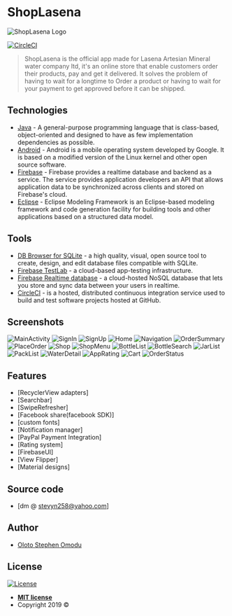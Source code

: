# ShopLasena
![ShopLasena Logo](https://github.com/MindInitiatives/The_Shoplasena_App/blob/master/icon.png)

[![CircleCI](https://circleci.com/gh/MindInitiatives/ShopLasena.svg?style=svg&circle-token=fc54d4483a6eb64e90488b0f9c041dce6084e4be)](https://circleci.com/gh/MindInitiatives/ShopLasena)

> ShopLasena is the official app made for Lasena Artesian Mineral water company ltd, it's an online store that enable customers order their products, pay and get it delivered. It solves the problem of having to wait for a longtime to Order a product or having to wait for your payment to get approved before it can be shipped.

## Technologies

- [Java](https://java.com) - A general-purpose programming language that is class-based, object-oriented and designed to have as few implementation dependencies as possible.
- [Android](https://android.com) - Android is a mobile operating system developed by Google. It is based on a modified version of the Linux kernel and other open source software.
- [Firebase](https://firebase.google.com) - Firebase provides a realtime database and backend as a service. The service provides application developers an API that allows application data to be synchronized across clients and stored on Firebase's cloud.
- [Eclipse](https://www.eclipse.org) - Eclipse Modeling Framework is an Eclipse-based modeling framework and code generation facility for building tools and other applications based on a structured data model.

## Tools
- [DB Browser for SQLite](https://sqlitebrowser.org) - a high quality, visual, open source tool to create, design, and edit database files compatible with SQLite.
- [Firebase TestLab](https://firebase.google.com)  - a cloud-based app-testing infrastructure.
- [Firebase Realtime database](https://firebase.google.com/) - a cloud-hosted NoSQL database that lets you store and sync data between your users in realtime.
- [CircleCI](https://circleci.com/) - is a hosted, distributed continuous integration service used to build and test software projects hosted at GitHub.

## Screenshots
![MainActivity](https://github.com/MindInitiatives/The_Shoplasena_App/blob/master/Shoplasena_screenshots/1.png) ![SignIn](https://github.com/MindInitiatives/The_Shoplasena_App/blob/master/Shoplasena_screenshots/2.png) ![SignUp](https://github.com/MindInitiatives/The_Shoplasena_App/blob/master/Shoplasena_screenshots/3.png) ![Home](https://github.com/MindInitiatives/The_Shoplasena_App/blob/master/Shoplasena_screenshots/4.png) ![Navigation](https://github.com/MindInitiatives/The_Shoplasena_App/blob/master/Shoplasena_screenshots/5.png) ![OrderSummary](https://github.com/MindInitiatives/The_Shoplasena_App/blob/master/Shoplasena_screenshots/6.png) ![PlaceOrder](https://github.com/MindInitiatives/The_Shoplasena_App/blob/master/Shoplasena_screenshots/7.png) ![Shop](https://github.com/MindInitiatives/The_Shoplasena_App/blob/master/Shoplasena_screenshots/8.png) ![ShopMenu](https://github.com/MindInitiatives/The_Shoplasena_App/blob/master/Shoplasena_screenshots/9.png) ![BottleList](https://github.com/MindInitiatives/The_Shoplasena_App/blob/master/Shoplasena_screenshots/10.png) ![BottleSearch](https://github.com/MindInitiatives/The_Shoplasena_App/blob/master/Shoplasena_screenshots/11.png) ![JarList](https://github.com/MindInitiatives/The_Shoplasena_App/blob/master/Shoplasena_screenshots/12.png) ![PackList](https://github.com/MindInitiatives/The_Shoplasena_App/blob/master/Shoplasena_screenshots/13.png) ![WaterDetail](https://github.com/MindInitiatives/The_Shoplasena_App/blob/master/Shoplasena_screenshots/14.png) ![AppRating](https://github.com/MindInitiatives/The_Shoplasena_App/blob/master/Shoplasena_screenshots/15.png) ![Cart](https://github.com/MindInitiatives/The_Shoplasena_App/blob/master/Shoplasena_screenshots/16.png) ![OrderStatus](https://github.com/MindInitiatives/The_Shoplasena_App/blob/master/Shoplasena_screenshots/17.png)

## Features
- [RecyclerView adapters]
- [Searchbar]
- [SwipeRefresher]
- [Facebook share(facebook SDK)]
- [custom fonts]
- [Notification manager]
- [PayPal Payment Integration]
- [Rating system]
- [FirebaseUI]
- [View Flipper]
- [Material designs]

## Source code
- [dm @ stevyn258@yahoo.com]

## Author

- [Oloto Stephen Omodu](https://twitter.com/Mind_Init)

## License

[![License](http://img.shields.io/:license-mit-blue.svg?style=flat-square)](http://badges.mit-license.org)

- **[MIT license](http://opensource.org/licenses/mit-license.php)**
- Copyright 2019 ©
